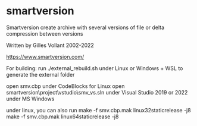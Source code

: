 # smartversion
Smartversion create archive with several versions of file or delta compression between versions

Written by Gilles Vollant 2002-2022

https://www.smartversion.com/

For building:
run ./external_rebuild.sh under Linux or Windows + WSL to generate the external folder

open smv.cbp under CodeBlocks for Linux
open smartversion\project\vstudio\smv_vs.sln under Visual Studio 2019 or 2022 under MS Windows

under linux, you can also run
make -f smv.cbp.mak linux32staticrelease -j8
make -f smv.cbp.mak linux64staticrelease -j8

